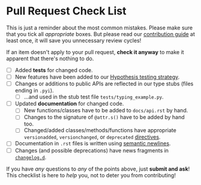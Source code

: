 # Pull Request Check List

This is just a reminder about the most common mistakes.  Please make sure that you tick all *appropriate* boxes.  But please read our [contribution guide](https://www.attrs.org/en/latest/contributing.html) at least once, it will save you unnecessary review cycles!

If an item doesn't apply to your pull request, **check it anyway** to make it apparent that there's nothing to do.

- [ ] Added **tests** for changed code.
- [ ] New features have been added to our [Hypothesis testing strategy](https://github.com/python-attrs/attrs/blob/master/tests/strategies.py).
- [ ] Changes or additions to public APIs are reflected in our type stubs (files ending in ``.pyi``).
    - [ ] ...and used in the stub test file `tests/typing_example.py`.
- [ ] Updated **documentation** for changed code.
    - [ ] New functions/classes have to be added to `docs/api.rst` by hand.
    - [ ] Changes to the signature of `@attr.s()` have to be added by hand too.
    - [ ] Changed/added classes/methods/functions have appropriate `versionadded`, `versionchanged`, or `deprecated` [directives](http://www.sphinx-doc.org/en/stable/markup/para.html#directive-versionadded).
- [ ] Documentation in `.rst` files is written using [semantic newlines](https://rhodesmill.org/brandon/2012/one-sentence-per-line/).
- [ ] Changes (and possible deprecations) have news fragments in [`changelog.d`](https://github.com/python-attrs/attrs/blob/master/changelog.d).

If you have *any* questions to *any* of the points above, just **submit and ask**!  This checklist is here to *help* you, not to deter you from contributing!

